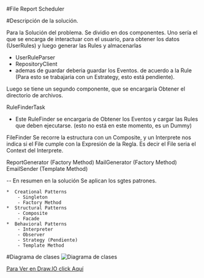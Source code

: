 #File Report Scheduler


#Descripción de la solución.

Para la Solución del problema. 
Se dividio en dos componentes.
Uno sería el que se encarga de interactuar con el usuario, para obtener los datos (UserRules) y luego generar las Rules y almacenarlas

- UserRuleParser
- RepositoryClient
- ademas de guardar deberia guardar los Eventos. de acuerdo a la Rule (Para esto se trabajaria con un Estrategy, esto está pendiente).
 

	
Luego se tiene un segundo componente, que se encargaría Obtener el directorio de archivos. 

RuleFinderTask
- Este RuleFinder se encargaria de Obtener los Eventos y cargar las Rules que deben ejecutarse. (esto no está en este momento, es un Dummy)

FileFinder
Se recorre la estructura con un Composite, y un Interprete nos indica si el File cumple con la Expresión de la Regla.
Es decir el File seria el Context del Interprete.
	
ReportGenerator  (Factory Method)
MailGenerator  (Factory Method)
EmailSender (Template Method)


-- En resumen en la solución
Se aplican los sgtes patrones.

~~~
*  Creational Patterns
    - Singleton
    - Factory Method 
*  Structural Patterns
    - Composite
    - Facade
*  Behavioral Patterns    
    - Interpreter
    - Observer
    - Strategy (Pendiente)
    - Template Method
~~~

#Diagrama de clases
![Diagrama de clases](https://lh3.googleusercontent.com/d/1LiV0gVSvZbZpq_0EZcpJRkJO7R6Tv4Bu)

[Para Ver en Draw.IO click Aquí](https://drive.google.com/file/d/1LiV0gVSvZbZpq_0EZcpJRkJO7R6Tv4Bu/view?usp=sharing)
